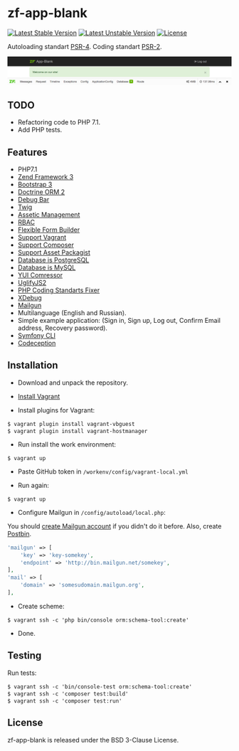 zf-app-blank
============

[![Latest Stable Version](https://poser.pugx.org/bupy7/zf-app-blank/v/stable)](https://packagist.org/packages/bupy7/zf-app-blank)
[![Latest Unstable Version](https://poser.pugx.org/bupy7/zf-app-blank/v/unstable)](https://packagist.org/packages/bupy7/zf-app-blank)
[![License](https://poser.pugx.org/bupy7/zf-app-blank/license)](https://packagist.org/packages/bupy7/zf-app-blank)

Autoloading standart [PSR-4](http://www.php-fig.org/psr/psr-4/). Coding standart [PSR-2](http://www.php-fig.org/psr/psr-2/).

![zf-app-blank](doc/screenshot.png)

TODO
----

- Refactoring code to PHP 7.1.
- Add PHP tests.

Features
--------

- PHP7.1
- [Zend Framework 3](https://github.com/zendframework/zendframework)
- [Bootstrap 3](http://getbootstrap.com/)
- [Doctrine ORM 2](http://www.doctrine-project.org/)
- [Debug Bar](https://github.com/snapshotpl/ZfSnapPhpDebugBar)
- [Twig](http://twig.sensiolabs.org/)
- [Assetic Management](https://github.com/kriswallsmith/assetic)
- [RBAC](https://github.com/ZF-Commons/zfc-rbac)
- [Flexible Form Builder](https://github.com/bupy7/zf-form)
- [Support Vagrant](https://www.vagrantup.com/)
- [Support Composer](https://getcomposer.org/)
- [Support Asset Packagist](https://asset-packagist.org/)
- [Database is PostgreSQL](https://www.postgresql.org/)
- [Database is MySQL](https://www.mysql.com/)
- [YUI Comressor](https://github.com/yui/yuicompressor)
- [UglifyJS2](https://github.com/mishoo/UglifyJS2)
- [PHP Coding Standarts Fixer](https://github.com/FriendsOfPHP/PHP-CS-Fixer)
- [XDebug](https://xdebug.org/)
- [Mailgun](https://www.mailgun.com/)
- Multilanguage (English and Russian).
- Simple example application: (Sign in, Sign up, Log out, Confirm Email address, Recovery password).
- [Symfony CLI](https://github.com/symfony/console)
- [Codeception](http://codeception.com/)

Installation
------------

- Download and unpack the repository.

- [Install Vagrant](https://www.vagrantup.com/docs/installation/)

- Install plugins for Vagrant:

```
$ vagrant plugin install vagrant-vbguest
$ vagrant plugin install vagrant-hostmanager
```

- Run install the work environment:

```
$ vagrant up
```

- Paste GitHub token in `/workenv/config/vagrant-local.yml`

- Run again:

```
$ vagrant up
```

- Configure Mailgun in `/config/autoload/local.php`:
 
You should [create Mailgun account](https://www.mailgun.com/) if you didn't do it before.
Also, create [Postbin](http://bin.mailgun.net/).
 
```php
'mailgun' => [
    'key' => 'key-somekey',
    'endpoint' => 'http://bin.mailgun.net/somekey',
],
'mail' => [
    'domain' => 'somesudomain.mailgun.org',
],
```

- Create scheme:

```
$ vagrant ssh -c 'php bin/console orm:schema-tool:create'
```

- Done.

Testing
-------

Run tests:

```
$ vagrant ssh -c 'bin/console-test orm:schema-tool:create'
$ vagrant ssh -c 'composer test:build'
$ vagrant ssh -c 'composer test:run'
```

License
-------

zf-app-blank is released under the BSD 3-Clause License.
